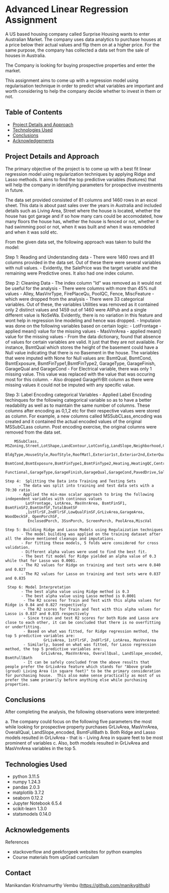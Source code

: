 # Advanced Linear Regression Assignment
A US based housing company called Surprise Housing wants to enter Australian Market.  The company uses data analytics to purchase houses at a price below their actual values and flip them on at a higher price. For the same purpose, the company has collected a data set from the sale of houses in Australia. 

The Company is looking for buying prospective properties and enter the market. 

This assignment aims to come up with  a regression model using regularisation technique in order to predict what variables are important and worth considering to help the company decide whether to invest in them or not.


## Table of Contents
* [Project Details and Approach](#project-details-and-approach)
* [Technologies Used](#technologies-used)
* [Conclusions](#conclusions)
* [Acknowledgements](#acknowledgements)


## Project Details and Approach
The primary objective of the project is to come up with a best fit linear regression model using regularization techniques by applying Ridge and Lasso methods. It aims to find the top predictive variables (features) that will help the company in identifying parameters for prospective investments in future.   

The data set provided consisted of 81 columns and 1460 rows in an excel sheet. This data is about past sales over the years in Australia and included details such as Living Area, Street where the house is located, whether the house has got garage and if so how many cars could be accomodated, how many floors the house has, whether the house is fenced or not, whether it had swimming pool or not, when it was built and when it was remodeled and when it was sold etc.

From the given data set, the following approach was taken to build the model:

  Step 1: Reading and Understanding  data 
       -  There were 1460 rows and 81 columns provided in the data set.  Out of these there were several variables with null values.
       -  Evidently, the SalePrice was the target variable and the remaining were Predictive ones. It also had one index column.
       

  Step 2: Cleaning Data
       - The index column "Id" was removed as it would not be useful for the analysis
       - There were columns with more than 45% null values - Alley, MasVnrType, FirePlaceQu, PoolQC, Fence, MiscFeature - which were dropped from the analysis
       - There were 33 categorical variables.  Out of these, the variables Utilities was removed as it contained only 2 distinct values and 1459 out of 1460 were AllPub and a single different value is NoSeWa.  Evidently, there is no variation in this feature and wont help in regression line modeling and hence was dropped.
        - Imputaion was done on the following variables based on certain logic:
             - LotFrontage - applied mean() value for the missing values
             - MasVnrArea - applied mean() value for the missing values
             - From the data dictionary, found that absence of values for certain variables are valid.  It just that they are not available.   For instance, BsmtQual which stores the height of the basement could have a Null value indicating that there is no Basement in the house.  The variables that were imputed with None for Null values are: BsmtQual,  BsmtCond, BsmtExposure, BsmtFinType1,BsmtFinType2, GarageType, GarageFinish, GarageQual and GarageCond
             - For Electrical variable, there was only 1 missing value.  This value was replaced with the value that was occuring most for this column.
             - Also dropped GarageYrBlt column as there were missing values it could not be imputed with any specific value.

  Step 3: Label Encoding categorical Variables
        - Applied Label Encoding techinques for the following categorical variable so as to have a better readability as well as to maintain the same number of columns. These columns after encoding as 0,1,2 etc for their respective values were stored as <Original Variable Name_encoded> column. For example, a new columns called MSSubCLass_encoding was created and it contained the actual encoded values of the original MSSubCLass column.  Post encoding exercise, the original columns were removed from the data set.

        MSSubClass, MSZoning,Street,LotShape,LandContour,LotConfig,LandSlope,Neighborhood,Condition1,Condition2,
        BldgType,HouseStyle,RoofStyle,RoofMatl,Exterior1st,Exterior2nd,ExterQual,ExterCond,Foundation,BsmtQual,
        BsmtCond,BsmtExposure,BsmtFinType1,BsmtFinType2,Heating,HeatingQC,CentralAir,Electrical,KitchenQual,
        Functional,GarageType,GarageFinish,GarageQual,GarageCond,PavedDrive,SaleType,SaleCondition

    Step 4:  Splitting the Data into Training and Testing Sets
          - The data was split into training and test data sets with a 70:30 ratio
          - Applied the min-max scalar approach to bring the following independent variables with continous values 
             LotFrontage, LotArea, MasVnrArea, BsmtFinSF1, BsmtFinSF2,BsmtUnfSF,TotalBsmtSF 
             ,1stFlrSF,2ndFlrSF,LowQualFinSF,GrLivArea,GarageArea, WoodDeckSF, OpenPorchSF, 
              EnclosedPorch, 3SsnPorch, ScreenPorch, PoolArea,MiscVal

    Step 5: Building Ridge and Lasso Models using Regulaization techniques
           - The model building was applied on the training dataset after all the above mentioned cleanups and imputations.
           - For fitting these models, 5 folds were considered for cross validation.
           - Different alpha values were used to find the best fit.
           - The best fit model for Ridge yielded an alpha value of 0.3 while that for Lasso was 0.0001.
           - The R2 values for Ridge on training and test sets were 0.840 and 0.827
           - The R2 values for Lasso on training and test sets were 0.837 and 0.835
    
     Step 6: Model Interpretation
           - The best alpha value using Ridge method is 0.3
           - The best alpha value using Lasso method is 0.0001
            - The R2 scores for Train and Test with this alpha values for Ridge is 0.84 and 0.827 respectively 
            - The R2 scores for Train and Test with this alpha values for Lasso is 0.837 and 0.835 respectively 
            - Since train and test R2 scores for both Ride and Lasso are close to each other, it can be concluded that there is no overfitting or underfitting.
            - Based on what was fitted, for Ridge regression method, the top 5 predictive variables are: 
                     GrLivArea, 1stFlrSF, 2ndFlrSF, LotArea, MasVnrArea
            - Similarly, based on what was fitted, for Lasso regression method, the top 5 predictive variables are: 
                    GrLivArea, MasVnrArea, OverallQual, LandSlope_encoded, BsmtFullBath
            - It can be safely concluded from the above results that people prefer the GrLivArea feature which stands for "Above grade (groud) Living Area (in square feet)" to be the primary consideration for purchasing house.  This also make sense practically as most of us prefer the same primarily before anything else while purchasing properties.   

## Conclusions
   After completing the analysis, the following observations were interpreted:

a. The company could focus on the following five parameters the most while looking for prospective property purchases 
     GrLivArea, MasVnrArea, OverallQual, LandSlope_encoded, BsmtFullBath
b. Both Ridge and Lasso models resulted in GrLivArea - that is - Living Area in square feet to be most prominent of variables
c. Also, both models resulted in GrLivArea and MasVnrArea variables in the top 5.


## Technologies Used
- python 3.11.5
- numpy 1.24.3
- pandas 2.0.3
- matplotlib 3.7.2
- seaborn 0.12.2
- Jupyter Notebook 6.5.4
- scikit-learn 1.3.0
- statsmodels 0.14.0

## Acknowledgements
References 
- stackoverflow and geekforgeek websites for python examples
- Course materials from upGrad curriculam


## Contact
Manikandan Krishnamurthy Vembu (https://github.com/manikvgithub)
